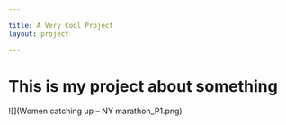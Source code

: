 ```yaml
---

title: A Very Cool Project
layout: project

---
```


# This is my project about something

![](Women catching up – NY marathon_P1.png)
